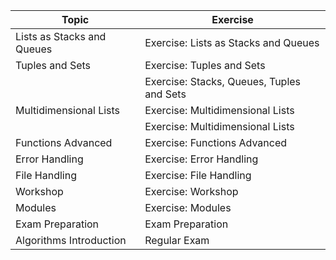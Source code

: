 | Topic                         | Exercise                                    |
|-------------------------------|---------------------------------------------|
| Lists as Stacks and Queues    | Exercise: Lists as Stacks and Queues        |
| Tuples and Sets               | Exercise: Tuples and Sets                   |
|                               | Exercise: Stacks, Queues, Tuples and Sets   |
| Multidimensional Lists        | Exercise: Multidimensional Lists            |
|                               | Exercise: Multidimensional Lists            |
| Functions Advanced            | Exercise: Functions Advanced                |
| Error Handling                | Exercise: Error Handling                    |
| File Handling                 | Exercise: File Handling                     |
| Workshop                      | Exercise: Workshop                          |
| Modules                       | Exercise: Modules                           |
| Exam Preparation              | Exam Preparation                            |
| Algorithms Introduction       | Regular Exam                                |

